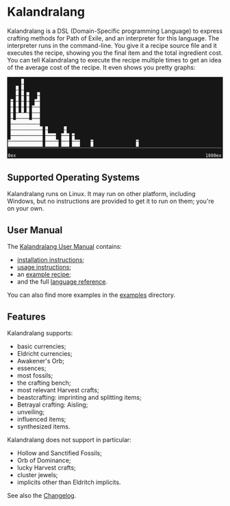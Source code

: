 # Kalandralang

Kalandralang is a DSL (Domain-Specific programming Language) to express crafting
methods for Path of Exile, and an interpreter for this language.
The interpreter runs in the command-line. You give it a recipe source file and it
executes the recipe, showing you the final item and the total ingredient cost.
You can tell Kalandralang to execute the recipe multiple
times to get an idea of the average cost of the recipe. It even shows you
pretty graphs:

![Pretty Graph](doc/pretty-graph.png)

## Supported Operating Systems

Kalandralang runs on Linux. It may run on other platform, including Windows, but
no instructions are provided to get it to run on them; you're on your own.

## User Manual

The [Kalandralang User Manual](https://doomeer.github.io/kalandralang/doc/manual.html)
contains:
- [installation instructions](https://doomeer.github.io/kalandralang/doc/manual.html#installation);
- [usage instructions](https://doomeer.github.io/kalandralang/doc/manual.html#usage);
- an [example recipe](https://doomeer.github.io/kalandralang/doc/manual.html#example-recipe);
- and the full [language reference](https://doomeer.github.io/kalandralang/doc/manual.html#language-reference).

You can also find more examples in the
[examples](https://github.com/doomeer/kalandralang/tree/master/examples) directory.

## Features

Kalandralang supports:
- basic currencies;
- Eldricht currencies;
- Awakener's Orb;
- essences;
- most fossils;
- the crafting bench;
- most relevant Harvest crafts;
- beastcrafting: imprinting and splitting items;
- Betrayal crafting: Aisling;
- unveiling;
- influenced items;
- synthesized items.

Kalandralang does not support in particular:
- Hollow and Sanctified Fossils;
- Orb of Dominance;
- lucky Harvest crafts;
- cluster jewels;
- implicits other than Eldritch implicits.

See also the [Changelog](CHANGES.md).
